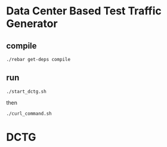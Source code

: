# Data Center Based Test Traffic Generator

## compile

```
./rebar get-deps compile
```

## run

```
./start_dctg.sh
```

then
```
./curl_command.sh
```
# DCTG
